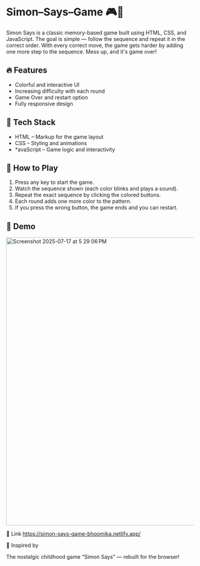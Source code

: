# Simon–Says–Game 🎮🧠

Simon Says is a classic memory-based game built using HTML, CSS, and JavaScript. The goal is simple — follow the sequence and repeat it in the correct order. With every correct move, the game gets harder by adding one more step to the sequence. Mess up, and it's game over!


## 🔥 Features

- Colorful and interactive UI
- Increasing difficulty with each round
- Game Over  and restart option
- Fully responsive design

## 🚀 Tech Stack

- HTML – Markup for the game layout  
- CSS – Styling and animations  
- *avaScript – Game logic and interactivity

## 🎯 How to Play

1. Press any key to start the game.
2. Watch the sequence shown (each color blinks and plays a sound).
3. Repeat the exact sequence by clicking the colored buttons.
4. Each round adds one more color to the pattern.
5. If you press the wrong button, the game ends and you can restart.


## 📸 Demo
<img width="1470" height="774" alt="Screenshot 2025-07-17 at 5 29 06 PM" src="https://github.com/user-attachments/assets/74b9159b-f8e6-46f0-a186-f6c201922d2f" />

🔗 Link
https://simon-says-game-bhoomika.netlify.app/


 🤩 Inspired by

The nostalgic childhood game “Simon Says” — rebuilt for the browser!
